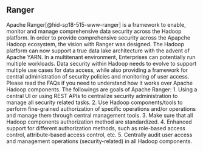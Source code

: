 Ranger
------

Apache Ranger[@hid-sp18-515-www-ranger] is a framework to enable,
monitor and manage comprehensive data security across the Hadoop
platform. In order to provide comprehensive security across the Apapche
Hadoop ecosystem, the vision with Ranger was designed. The Hadoop
platform can now support a true data lake architecture with the advent
of Apache YARN. In a multitenant environment, Enterprises can
potentially run multiple workloads. Data security within Hadoop needs to
evolve to support multiple use cases for data access, while also
providing a framework for central administration of security policies
and monitoring of user access. Please read the FAQs if you need to
understand how it works over Apache Hadoop components. The followings
are goals of Apache Ranger: 1. Using a central UI or using REST APIs to
centralize security administration to manage all security related tasks.
2. Use Hadoop components/tools to perform fine-grained authorization of
specific operations and/or operations and manage them through central
management tools. 3. Make sure that all Hadoop components authorization
method are standardized. 4. Enhanced support for different authorization
methods, such as role-based access control, attribute-based access
control, etc. 5. Centrally audit user access and management operations
(security-related) in all Hadoop components.
